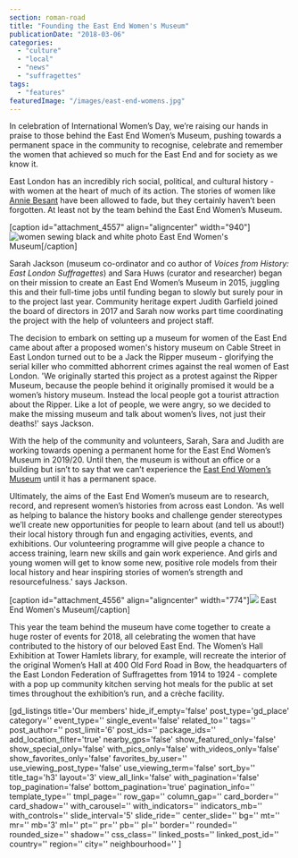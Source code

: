 ```yaml
---
section: roman-road
title: "Founding the East End Women's Museum"
publicationDate: "2018-03-06"
categories: 
  - "culture"
  - "local"
  - "news"
  - "suffragettes"
tags: 
  - "features"
featuredImage: "/images/east-end-womens.jpg"
---
```


In celebration of International Women’s Day, we’re raising our hands in praise to those behind the East End Women’s Museum, pushing towards a permanent space in the community to recognise, celebrate and remember the women that achieved so much for the East End and for society as we know it.

East London has an incredibly rich social, political, and cultural history - with women at the heart of much of its action. The stories of women like [Annie Besant](https://romanroadlondon.com/annie-besant-match-girl-riots-bow/) have been allowed to fade, but they certainly haven’t been forgotten. At least not by the team behind the East End Women’s Museum.

\[caption id="attachment\_4557" align="aligncenter" width="940"\]![women sewing black and white photo](/images/east-end-womens-1024x531.jpg) East End Women's Museum\[/caption\]

Sarah Jackson (museum co-ordinator and co author of _Voices from History: East London Suffragettes_) and Sara Huws (curator and researcher) began on their mission to create an East End Women’s Museum in 2015, juggling this and their full-time jobs until funding began to slowly but surely pour in to the project last year. Community heritage expert Judith Garfield joined the board of directors in 2017 and Sarah now works part time coordinating the project with the help of volunteers and project staff.

The decision to embark on setting up a museum for women of the East End came about after a proposed women's history museum on Cable Street in East London turned out to be a Jack the Ripper museum - glorifying the serial killer who committed abhorrent crimes against the real women of East London. 'We originally started this project as a protest against the Ripper Museum, because the people behind it originally promised it would be a women’s history museum. Instead the local people got a tourist attraction about the Ripper. Like a lot of people, we were angry, so we decided to make the missing museum and talk about women’s lives, not just their deaths!' says Jackson.

With the help of the community and volunteers, Sarah, Sara and Judith are working towards opening a permanent home for the East End Women’s Museum in 2019/20. Until then, the museum is without an office or a building but isn’t to say that we can’t experience the [East End Women’s Museum](https://eastendwomensmuseum.org/) until it has a permanent space.

Ultimately, the aims of the East End Women’s museum are to research, record, and represent women’s histories from across east London. 'As well as helping to balance the history books and challenge gender stereotypes we’ll create new opportunities for people to learn about (and tell us about!) their local history through fun and engaging activities, events, and exhibitions. Our volunteering programme will give people a chance to access training, learn new skills and gain work experience. And girls and young women will get to know some new, positive role models from their local history and hear inspiring stories of women’s strength and resourcefulness.' says Jackson.

\[caption id="attachment\_4556" align="aligncenter" width="774"\]![](/images/East-End-Womens-Museum-1.jpg) East End Women's Museum\[/caption\]

This year the team behind the museum have come together to create a huge roster of events for 2018, all celebrating the women that have contributed to the history of our beloved East End. The Women’s Hall Exhibition at Tower Hamlets library, for example, will recreate the interior of the original Women’s Hall at 400 Old Ford Road in Bow, the headquarters of the East London Federation of Suffragettes from 1914 to 1924 - complete with a pop up community kitchen serving hot meals for the public at set times throughout the exhibition’s run, and a crèche facility.

\[gd\_listings title='Our members' hide\_if\_empty='false' post\_type='gd\_place' category='' event\_type='' single\_event='false' related\_to='' tags='' post\_author='' post\_limit='6' post\_ids='' package\_ids='' add\_location\_filter='true' nearby\_gps='false' show\_featured\_only='false' show\_special\_only='false' with\_pics\_only='false' with\_videos\_only='false' show\_favorites\_only='false' favorites\_by\_user='' use\_viewing\_post\_type='false' use\_viewing\_term='false' sort\_by='' title\_tag='h3' layout='3' view\_all\_link='false' with\_pagination='false' top\_pagination='false' bottom\_pagination='true' pagination\_info='' template\_type='' tmpl\_page='' row\_gap='' column\_gap='' card\_border='' card\_shadow='' with\_carousel='' with\_indicators='' indicators\_mb='' with\_controls='' slide\_interval='5' slide\_ride='' center\_slide='' bg='' mt='' mr='' mb='3' ml='' pt='' pr='' pb='' pl='' border='' rounded='' rounded\_size='' shadow='' css\_class='' linked\_posts='' linked\_post\_id='' country='' region='' city='' neighbourhood='' \]
